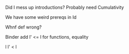Did I mess up introductions? Probably need Cumulativity

We have some weird prereqs in Id

Whnf def wrong?

Binder add l' <= l for functions, equality

l
l' < l
